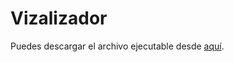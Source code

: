 # Vizalizador 

Puedes descargar el archivo ejecutable desde [aquí](https://github.com/cris2265/Herr/blob/main/Visualizador.exe).
 
 
